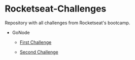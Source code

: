 # Rocketseat-Challenges

Repository with all challenges from Rocketseat's bootcamp.

* GoNode
  * [First Challenge](GoNode/Challenge1)
  
  * [Second Challenge](GoNode/Challenge2)

